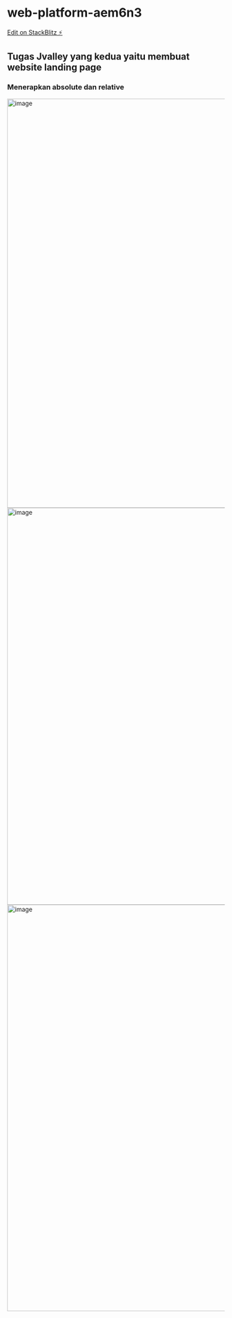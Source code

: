 # web-platform-aem6n3

[Edit on StackBlitz ⚡️](https://stackblitz.com/edit/web-platform-aem6n3)

## Tugas Jvalley yang kedua yaitu membuat website landing page
### Menerapkan absolute dan relative
<img width="946" alt="image" src="https://user-images.githubusercontent.com/78794419/183272263-f0def10b-26e5-4ec7-94de-955263b53dfd.png">

<img width="918" alt="image" src="https://user-images.githubusercontent.com/78794419/183272282-d4778b73-3497-4028-91f0-3d34f0361faf.png">

<img width="940" alt="image" src="https://user-images.githubusercontent.com/78794419/183272298-1e65919b-565a-43b1-814b-6f3f24cf9138.png">
